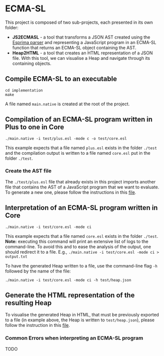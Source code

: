 # ECMA-SL

This project is composed of two sub-projects, each presented in its own folder:

- **JS2ECMASL** - a tool that transforms a JSON AST created using the [Esprima parser](https://esprima.org) and representing a JavaScript program in an ECMA-SL function that returns an ECMA-SL object containing the AST.
- **Heap2HTML** - a tool that creates an HTML representation of a JSON file. With this tool, we can visualise a Heap and navigate through its containing objects.

## Compile ECMA-SL to an executable

```
cd implementation
make
```

A file named `main.native` is created at the root of the project.

## Compilation of an ECMA-SL program written in Plus to one in Core

```
./main.native -i test/plus.esl -mode c -o test/core.esl
```

This example expects that a file named `plus.esl` exists in the folder `./test` and the compilation output is written to a file named `core.esl` put in the folder `./test`.

### Create the AST file

The `./test/plus.esl` file that already exists in this project imports another file that contains the AST of a JavaScript program that we want to evaluate.
To generate a new one, please follow the instructions in this [file](./JS2ECMASL/README.md).

## Interpretation of an ECMA-SL program written in Core

```
./main.native -i test/core.esl -mode ci
```

This example expects that a file named `core.esl` exists in the folder `./test`.
**Note:** executing this command will print an extensive list of logs to the command-line. To avoid this and to ease the analysis of the output, one should redirect it to a file. E.g., `./main.native -i test/core.esl -mode ci > output.txt`

To have the generated Heap written to a file, use the command-line flag `-h` followed by the name of the file:

```
./main.native -i test/core.esl -mode ci -h test/heap.json
```

## Generate the HTML representation of the resulting Heap

To visualise the generated Heap in HTML, that must be previously exported to a file (in example above, the Heap is written to `test/heap.json`), please follow the instruction in this [file](./Heap2HTML/README.md).

### Common Errors when interpreting an ECMA-SL program

TODO
